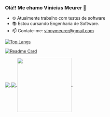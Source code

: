 ### Olá!! Me chamo Vinicius Meurer 👋

- ⚙️ Atualmente trabalho com testes de software
- 📚 Estou cursando Engenharia de Software.
- 📫 Contate-me: vinnymeurer@gmail.com


[![Top Langs](https://github-readme-stats.vercel.app/api/top-langs/?username=vinimeurer&layout=donut-vertical&langs_count=8&card_width=320&theme=transparent&locale=pt-br&hide_border=true)](https://github.com/anuraghazra/github-readme-stats)


[![Readme Card](https://github-readme-stats.vercel.app/api/pin/?username=vinimeurer&repo=portfolio)](https://github.com/anuraghazra/github-readme-stats)



<a href="https://github.com/anuraghazra/github-readme-stats">
  <img align="center" src="https://github-readme-stats.vercel.app/api/top-langs/?username=vinimeurer&layout=donut-vertical&langs_count=8&theme=transparent&locale=pt-br&hide_border=true" />
</a>
<a></a>
<a href="https://github.com/anuraghazra/convoychat">
  <img align="center" src="https://github-readme-stats.vercel.app/api/pin/?username=vinimeurer&repo=portfolio&langs_count=8&theme=transparent&locale=pt-br" />
</a>




<a href="https://github.com/anuraghazra/github-readme-stats">
  <img height=180 align="center" src="https://github-readme-stats.vercel.app/api/pin/?username=vinimeurer&repo=portfolio&langs_count=8&theme=transparent&locale=pt-br" />
</a>
<a href="https://github.com/anuraghazra/convoychat">
  <img height=0 align="center" src="https://github-readme-stats.vercel.app/api/top-langs?username=vinimeurer&layout=compact&langs_count=8&card_width=320" />
</a>
